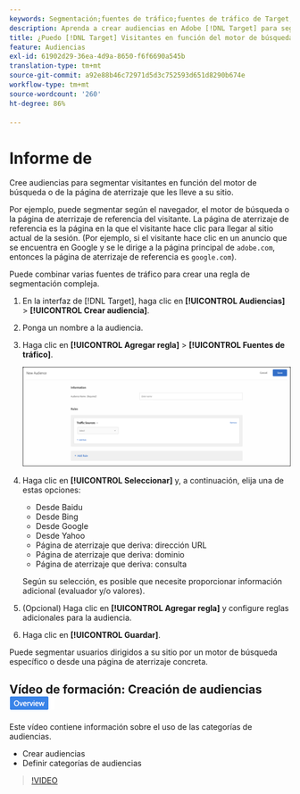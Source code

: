 ```yaml
---
keywords: Segmentación;fuentes de tráfico;fuentes de tráfico de Target;motor de búsqueda Target;motor de búsqueda;página de destino;página de destino Target;página de destino de referencia
description: Aprenda a crear audiencias en Adobe [!DNL Target] para segmentar visitantes en función del motor de búsqueda o de la página de aterrizaje que les lleve a su sitio.
title: ¿Puedo [!DNL Target] Visitantes en función del motor de búsqueda o del sitio de referencia?
feature: Audiencias
exl-id: 61902d29-36ea-4d9a-8650-f6f6690a545b
translation-type: tm+mt
source-git-commit: a92e88b46c72971d5d3c752593d651d8290b674e
workflow-type: tm+mt
source-wordcount: '260'
ht-degree: 86%

---
```


# Informe de

Cree audiencias para segmentar visitantes en función del motor de búsqueda o de la página de aterrizaje que les lleve a su sitio.

Por ejemplo, puede segmentar según el navegador, el motor de búsqueda o la página de aterrizaje de referencia del visitante. La página de aterrizaje de referencia es la página en la que el visitante hace clic para llegar al sitio actual de la sesión. (Por ejemplo, si el visitante hace clic en un anuncio que se encuentra en Google y se le dirige a la página principal de `adobe.com`, entonces la página de aterrizaje de referencia es `google.com`).

Puede combinar varias fuentes de tráfico para crear una regla de segmentación compleja.

1. En la interfaz de [!DNL Target], haga clic en **[!UICONTROL Audiencias]** > **[!UICONTROL Crear audiencia]**.
1. Ponga un nombre a la audiencia.
1. Haga clic en **[!UICONTROL Agregar regla]** > **[!UICONTROL Fuentes de tráfico]**.

   ![](assets/target_traffic_source.png)

1. Haga clic en **[!UICONTROL Seleccionar]** y, a continuación, elija una de estas opciones:

   * Desde Baidu
   * Desde Bing
   * Desde Google
   * Desde Yahoo
   * Página de aterrizaje que deriva: dirección URL
   * Página de aterrizaje que deriva: dominio
   * Página de aterrizaje que deriva: consulta

   Según su selección, es posible que necesite proporcionar información adicional (evaluador y/o valores).

1. (Opcional) Haga clic en **[!UICONTROL Agregar regla]** y configure reglas adicionales para la audiencia.
1. Haga clic en **[!UICONTROL Guardar]**.

Puede segmentar usuarios dirigidos a su sitio por un motor de búsqueda específico o desde una página de aterrizaje concreta.

## Vídeo de formación: Creación de audiencias  ![Distintivo Información general](/help/assets/overview.png)

Este vídeo contiene información sobre el uso de las categorías de audiencias.

* Crear audiencias
* Definir categorías de audiencias

>[!VIDEO](https://video.tv.adobe.com/v/17392)
